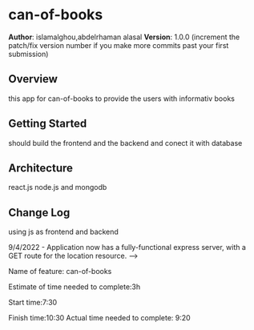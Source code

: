 # can-of-books

**Author**: islamalghou,abdelrhaman alasal
**Version**: 1.0.0 (increment the patch/fix version number if you make more commits past your first submission)

## Overview

this app for can-of-books to provide the users with informativ books 

## Getting Started
should build the frontend and the backend and conect it with database

## Architecture
react.js node.js
and mongodb
## Change Log
using js as frontend and backend

9/4/2022 - Application now has a fully-functional express server, with a GET route for the location resource. -->

Name of feature: can-of-books

Estimate of time needed to complete:3h

Start time:7:30

Finish time:10:30
Actual time needed to complete: 9:20


